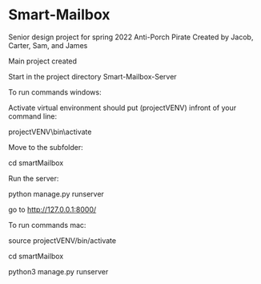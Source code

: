 # Smart-Mailbox
Senior design project for spring 2022
Anti-Porch Pirate
Created by Jacob, Carter, Sam, and James


Main project created

Start in the project directory Smart-Mailbox-Server

To run commands windows:

Activate virtual environment should put (projectVENV) infront of your command line: 

projectVENV\bin\activate 

Move to the subfolder: 

cd smartMailbox

Run the server:

python manage.py runserver

go to http://127.0.0.1:8000/

To run commands mac:

source projectVENV/bin/activate

cd smartMailbox

python3 manage.py runserver
